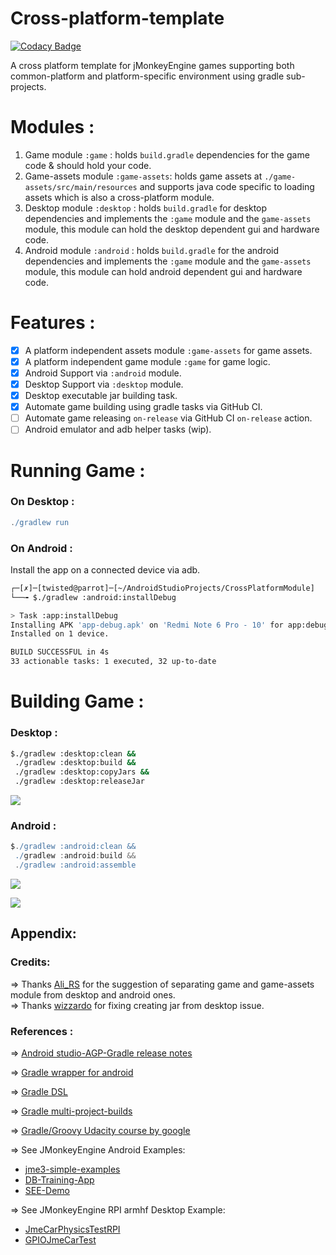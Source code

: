 # Cross-platform-template 
[![Codacy Badge](https://app.codacy.com/project/badge/Grade/09d937b3dd2549aea7e304aedc050764)](https://www.codacy.com/gh/Monkey-Droid/CrossPlatformModule/dashboard?utm_source=github.com&amp;utm_medium=referral&amp;utm_content=Monkey-Droid/CrossPlatformModule&amp;utm_campaign=Badge_Grade)

A cross platform template for jMonkeyEngine games supporting both common-platform and platform-specific environment using gradle sub-projects.

# Modules : 
1) Game module `:game` : holds `build.gradle` dependencies for the game code & should hold your code.
2) Game-assets module `:game-assets`: holds game assets at `./game-assets/src/main/resources` and supports java code specific to loading assets which is also a cross-platform module.
3) Desktop module `:desktop` : holds `build.gradle` for desktop dependencies and implements the `:game` module and the `game-assets` module, this module can hold the desktop dependent gui and hardware code.
4) Android module `:android` : holds `build.gradle` for the android dependencies and implements the `:game` module and the `game-assets` module, this module can hold android dependent gui and hardware code.

# Features : 
- [x] A platform independent assets module `:game-assets` for game assets.
- [x] A platform independent game module `:game` for game logic.
- [x] Android Support via `:android` module.
- [x] Desktop Support via `:desktop` module.
- [x] Desktop executable jar building task.
- [x] Automate game building using gradle tasks via GitHub CI.
- [ ] Automate game releasing `on-release` via GitHub CI `on-release` action.
- [ ] Android emulator and adb helper tasks (wip).

# Running Game : 

### On Desktop : 

```gradle
./gradlew run
```

### On Android : 

Install the app on a connected device via adb.

```bash
┌─[✗]─[twisted@parrot]─[~/AndroidStudioProjects/CrossPlatformModule]
└──╼ $./gradlew :android:installDebug

> Task :app:installDebug
Installing APK 'app-debug.apk' on 'Redmi Note 6 Pro - 10' for app:debug
Installed on 1 device.

BUILD SUCCESSFUL in 4s
33 actionable tasks: 1 executed, 32 up-to-date
```

# Building Game :

### Desktop : 
```bash
$./gradlew :desktop:clean &&
 ./gradlew :desktop:build && 
 ./gradlew :desktop:copyJars && 
 ./gradlew :desktop:releaseJar 
```
![](https://github.com/Scrappers-glitch/CrossPlatformModule/blob/master/screenshots/desktop/Screenshot%20at%202021-10-25%2000-08-45.png)

### Android : 
```gradle
$./gradlew :android:clean &&
 ./gradlew :android:build && 
 ./gradlew :android:assemble
```
![](https://github.com/Scrappers-glitch/CrossPlatformModule/blob/master/screenshots/android/Screenshot_20211025-000113671.jpg)

![](https://github.com/Scrappers-glitch/CrossPlatformModule/blob/master/screenshots/android/Screenshot_20211025-000108283.jpg)

## Appendix: 

### Credits: 
=> Thanks [Ali_RS](https://hub.jmonkeyengine.org/u/ali_rs/summary) for the suggestion of separating game and game-assets module from desktop and android ones. <br/>
=> Thanks [wizzardo](https://hub.jmonkeyengine.org/u/wizzardo/summary) for fixing creating jar from desktop issue. <br/>

### References : 

=> [Android studio-AGP-Gradle release notes](https://developer.android.com/studio/releases/gradle-plugin)

=> [Gradle wrapper for android](https://developer.android.com/studio/build/building-cmdline)

=> [Gradle DSL](https://docs.gradle.org/current/dsl/index.html)

=> [Gradle multi-project-builds](https://docs.gradle.org/current/userguide/multi_project_builds.html)

=> [Gradle/Groovy Udacity course by google](https://github.com/udacity/ud867/blob/master/1.11-Exercise-ConfigureFileSystemTasks/solution.gradle)

=> See JMonkeyEngine Android Examples: 
- [jme3-simple-examples](https://github.com/Scrappers-glitch/jme3-Simple-Examples)
- [DB-Training-App](https://github.com/Scrappers-glitch/DBTraining)
- [SEE-Demo](https://github.com/Scrappers-glitch/Superior-Extended-Engine/tree/master/demoApp)

=> See JMonkeyEngine RPI armhf Desktop Example: 
- [JmeCarPhysicsTestRPI](https://github.com/Scrappers-glitch/JmeCarPhysicsTestRPI)
- [GPIOJmeCarTest](https://github.com/Software-Hardware-Codesign/JmeCarPhysicsTestRPI/blob/master/src/main/java/GPIOJmeCarTest.java)

